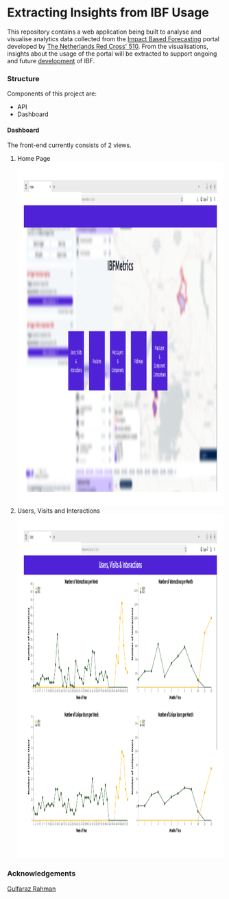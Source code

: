 <h1>Extracting Insights from IBF Usage</h1>
<p>
   This repository contains a web application being built to analyse and visualise analytics data collected from the <a href="https://510.global/product/ibf/">Impact Based Forecasting</a> portal developed by <a href="https://github.com/rodekruis">The Netherlands Red Cross' 510</a>. From the visualisations, insights about the usage of the portal will be extracted to support ongoing and future <a href="https://github.com/rodekruis/IBF-system">development</a> of IBF.
</p>

<h3>Structure</h3>
<p>
   Components of this project are:
   <ul>
	<li>API</li>
	<li>Dashboard</li>
   </ul>
</p>

<h4>Dashboard</h4>
<div>The front-end currently consists of 2 views.</div>
<ol>
    <li>
	<div>Home Page</div>
	<img src="server/views/assets/home.png" width="100%" height="800"/>
    </li>
    <li>
	<div>Users, Visits and Interactions</div>
	<img src="server/views/assets/visits.png" width="100%" height="800"/>
    </li>
</ol>

<h3>Acknowledgements</h3>
<a href="https://github.com/gulfaraz">Gulfaraz Rahman</a>
